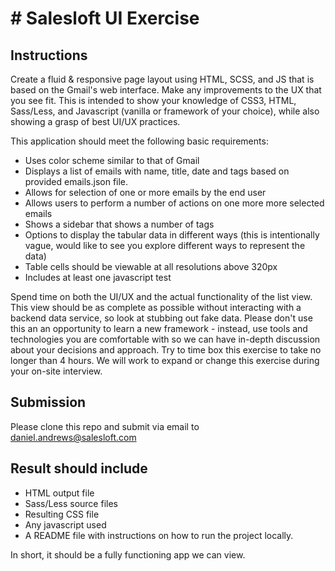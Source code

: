 # # Salesloft UI Exercise

## Instructions

Create a fluid & responsive page layout using HTML, SCSS, and JS that is based on the Gmail's web interface. Make any improvements to the UX that you see fit. This is intended to show your knowledge of CSS3, HTML, Sass/Less, and Javascript (vanilla or framework of your choice), while also showing a grasp of best UI/UX practices.

This application should meet the following basic requirements:

  * Uses color scheme similar to that of Gmail
  * Displays a list of emails with name, title, date and tags based on provided emails.json file.
  * Allows for selection of one or more emails by the end user
  * Allows users to perform a number of actions on one more more selected emails
  * Shows a sidebar that shows a number of tags
  * Options to display the tabular data in different ways (this is intentionally vague, would like to see you explore different ways to represent the data)
  * Table cells should be viewable at all resolutions above 320px
  * Includes at least one javascript test

Spend time on both the UI/UX and the actual functionality of the list view. This view should be as complete as possible without interacting with a backend data service, so look at stubbing out fake data. Please don't use this an an opportunity to learn a new framework - instead, use tools and technologies you are comfortable with so we can have in-depth discussion about your decisions and approach. Try to time box this exercise to take no longer than 4 hours. We will work to expand or change this exercise during your on-site interview.

## Submission

Please clone this repo and submit via email to daniel.andrews@salesloft.com

## Result should include

  * HTML output file
  * Sass/Less source files
  * Resulting CSS file
  * Any javascript used
  * A README file with instructions on how to run the project locally.

In short, it should be a fully functioning app we can view.
